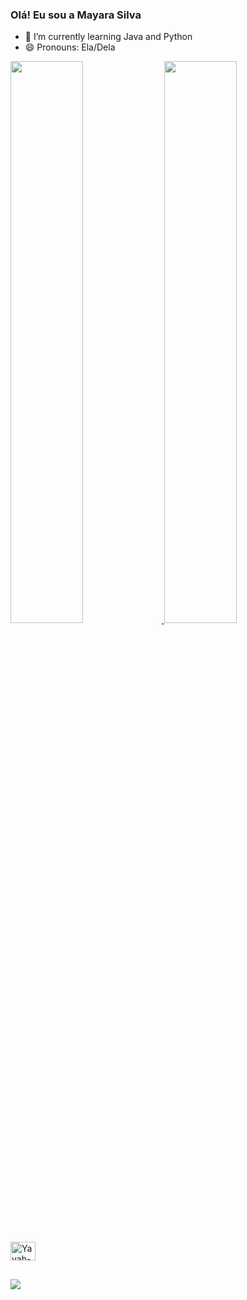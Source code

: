 ### Olá! Eu sou a Mayara Silva



- 🌱 I’m currently learning Java and Python  
- 😄 Pronouns: Ela/Dela

 <div>
  <a href="https://github.com/yayahsilva">
  <img width="48%" src ="https://github-readme-stats.vercel.app/api?username=yayahsilva&show_icons=true&theme=dracula&include_all_commits=true&count_private=true">
 <img width="48%" src ="https://github-readme-stats.vercel.app/api/top-langs/?username=yayahsilva&layout=compact&langs_count=16&theme=dracula">
 </div>
 </div style="display: inline block"><br>
 <img align="center" alt="Yayah-Java" height="30" width="40" src="https://cdn.jsdelivr.net/gh/devicons/devicon/icons/java/java-original.svg" />
 </div>
 
 ##
 
 <div>
 <a href = "gmail:mayara.franciele39@gmail.com"><img src="https://img.shields.io/badge/Gmail-D14836?style=for-the-badge&logo=gmail&logoColor=white" target="_blank"></a>
 </div>
           
             
